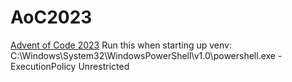 # AoC2023
[Advent of Code 2023](https://adventofcode.com/2023)
Run this when starting up venv: C:\Windows\System32\WindowsPowerShell\v1.0\powershell.exe -ExecutionPolicy Unrestricted